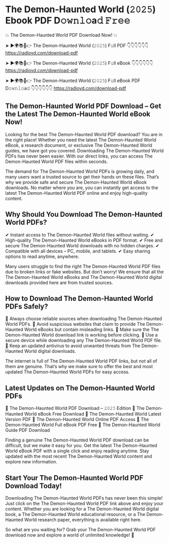 # The Demon-Haunted World (𝟸𝟶𝟸𝟻) Ebook PDF D𝚘𝚠𝚗𝚕𝚘a𝚍 𝙵𝚛𝚎𝚎

💥 The Demon-Haunted World PDF Download Now! 💥

➤ ►🌍📚📱👉 The Demon-Haunted World (𝟸𝟶𝟸𝟻) F𝚞ll PDF 👇👇👇👇👇👇
https://radiovd.com/download-pdf

➤ ►🌍📚📱👉 The Demon-Haunted World (𝟸𝟶𝟸𝟻) F𝚞ll eBook 👇👇👇👇👇👇
https://radiovd.com/download-pdf

➤ ►🌍📚📱👉 The Demon-Haunted World (𝟸𝟶𝟸𝟻) F𝚞ll eBook PDF D𝚘𝚠𝚗𝚕𝚘a𝚍 👇👇👇👇👇👇
https://radiovd.com/download-pdf

## The Demon-Haunted World PDF Download – Get the Latest The Demon-Haunted World eBook Now!

Looking for the best The Demon-Haunted World PDF download? You are in the right place! Whether you need the latest The Demon-Haunted World eBook, a research document, or exclusive The Demon-Haunted World guides, we have got you covered. Downloading The Demon-Haunted World PDFs has never been easier. With our direct links, you can access The Demon-Haunted World PDF files within seconds.

The demand for The Demon-Haunted World PDFs is growing daily, and many users want a trusted source to get their hands on these files. That’s why we provide safe and secure The Demon-Haunted World eBook downloads. No matter where you are, you can instantly get access to the latest The Demon-Haunted World PDF online and enjoy high-quality content.

## Why Should You Download The Demon-Haunted World PDFs?

✔ Instant access to The Demon-Haunted World files without waiting.
✔ High-quality The Demon-Haunted World eBooks in PDF format.
✔ Free and secure The Demon-Haunted World downloads with no hidden charges.
✔ Compatible with all devices – PC, mobile, and tablets.
✔ Easy sharing options to read anytime, anywhere.

Many users struggle to find the right The Demon-Haunted World PDF files due to broken links or fake websites. But don’t worry! We ensure that all the The Demon-Haunted World eBooks and The Demon-Haunted World digital downloads provided here are from trusted sources.

## How to Download The Demon-Haunted World PDFs Safely?

📌 Always choose reliable sources when downloading The Demon-Haunted World PDFs.
📌 Avoid suspicious websites that claim to provide The Demon-Haunted World eBooks but contain misleading links.
📌 Make sure the The Demon-Haunted World download link is working before clicking.
📌 Use a secure device while downloading any The Demon-Haunted World PDF file.
📌 Keep an updated antivirus to avoid unwanted threats from The Demon-Haunted World digital downloads.

The internet is full of The Demon-Haunted World PDF links, but not all of them are genuine. That’s why we make sure to offer the best and most updated The Demon-Haunted World PDFs for easy access.

## Latest Updates on The Demon-Haunted World PDFs

🔹 The Demon-Haunted World PDF Download – 𝟸𝟶𝟸𝟻 Edition
🔹 The Demon-Haunted World eBook Free Download
🔹 The Demon-Haunted World Latest Version PDF
🔹 The Demon-Haunted World Online PDF Access
🔹 The Demon-Haunted World Full eBook PDF Free
🔹 The Demon-Haunted World Guide PDF Download

Finding a genuine The Demon-Haunted World PDF download can be difficult, but we make it easy for you. Get the latest The Demon-Haunted World eBook PDF with a single click and enjoy reading anytime. Stay updated with the most recent The Demon-Haunted World content and explore new information.

## Start Your The Demon-Haunted World PDF Download Today!

Downloading The Demon-Haunted World PDFs has never been this simple! Just click on the The Demon-Haunted World PDF link above and enjoy your content. Whether you are looking for a The Demon-Haunted World digital book, a The Demon-Haunted World educational resource, or a The Demon-Haunted World research paper, everything is available right here.

So what are you waiting for? Grab your The Demon-Haunted World PDF download now and explore a world of unlimited knowledge! 🚀